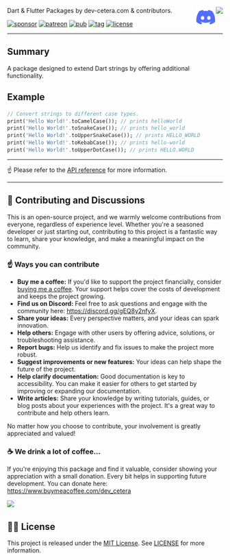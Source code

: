 <a href="https://www.buymeacoffee.com/dev_cetera" target="_blank"><img align="right" src="https://cdn.buymeacoffee.com/buttons/default-orange.png" height="48"></a>
<a href="https://discord.gg/gEQ8y2nfyX" target="_blank"><img align="right" src="https://raw.githubusercontent.com/dev-cetera/resources/refs/heads/main/assets/icons/discord_icon/discord_icon.svg" height="48"></a>

Dart & Flutter Packages by dev-cetera.com & contributors.

[![sponsor](https://img.shields.io/badge/sponsor-grey?logo=github-sponsors)](https://github.com/sponsors/dev-cetera)
[![patreon](https://img.shields.io/badge/patreon-grey?logo=patreon)](https://www.patreon.com/c/RobertMollentze)
[![pub](https://img.shields.io/pub/v/df_string.svg)](https://pub.dev/packages/df_string)
[![tag](https://img.shields.io/badge/tag-v0.2.7-purple?logo=github)](https://github.com/dev-cetera/df_string/tree/v0.2.7)
[![license](https://img.shields.io/badge/license-MIT-blue.svg)](https://raw.githubusercontent.com/dev-cetera/df_string/main/LICENSE)

---

<!-- BEGIN _README_CONTENT -->

## Summary

A package designed to extend Dart strings by offering additional functionality. 

## Example

```dart
// Convert strings to different case types.
print('Hello World!'.toCamelCase()); // prints helloWorld
print('Hello World!'.toSnakeCase()); // prints hello_world
print('Hello World!'.toUpperSnakeCase()); // prints HELLO_WORLD
print('Hello World!'.toKebabCase()); // prints hello-world
print('Hello World!'.toUpperDotCase()); // prints HELLO.WORLD
```

<!-- END _README_CONTENT -->

---

☝️ Please refer to the [API reference](https://pub.dev/documentation/df_string/) for more information.

---

## 💬 Contributing and Discussions

This is an open-source project, and we warmly welcome contributions from everyone, regardless of experience level. Whether you're a seasoned developer or just starting out, contributing to this project is a fantastic way to learn, share your knowledge, and make a meaningful impact on the community.

### ☝️ Ways you can contribute

- **Buy me a coffee:** If you'd like to support the project financially, consider [buying me a coffee](https://www.buymeacoffee.com/dev_cetera). Your support helps cover the costs of development and keeps the project growing.
- **Find us on Discord:** Feel free to ask questions and engage with the community here: https://discord.gg/gEQ8y2nfyX.
- **Share your ideas:** Every perspective matters, and your ideas can spark innovation.
- **Help others:** Engage with other users by offering advice, solutions, or troubleshooting assistance.
- **Report bugs:** Help us identify and fix issues to make the project more robust.
- **Suggest improvements or new features:** Your ideas can help shape the future of the project.
- **Help clarify documentation:** Good documentation is key to accessibility. You can make it easier for others to get started by improving or expanding our documentation.
- **Write articles:** Share your knowledge by writing tutorials, guides, or blog posts about your experiences with the project. It's a great way to contribute and help others learn.

No matter how you choose to contribute, your involvement is greatly appreciated and valued!

### ☕ We drink a lot of coffee...

If you're enjoying this package and find it valuable, consider showing your appreciation with a small donation. Every bit helps in supporting future development. You can donate here: https://www.buymeacoffee.com/dev_cetera

<a href="https://www.buymeacoffee.com/dev_cetera" target="_blank"><img src="https://cdn.buymeacoffee.com/buttons/default-orange.png" height="40"></a>

## 🧑‍⚖️ License

This project is released under the [MIT License](https://raw.githubusercontent.com/dev-cetera/df_string/main/LICENSE). See [LICENSE](https://raw.githubusercontent.com/dev-cetera/df_string/main/LICENSE) for more information.

